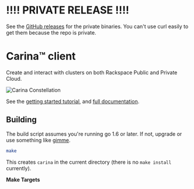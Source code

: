# !!!! PRIVATE RELEASE !!!!
See the [GitHub releases](https://github.com/rackerlabs/carina-cli/releases) for the private binaries. You can't use curl easily to get them because the repo is private.

# Carina™ client
Create and interact with clusters on both Rackspace Public and Private Cloud.

![Carina Constellation](https://cloud.githubusercontent.com/assets/836375/10503963/e5bcca8c-72c0-11e5-8e14-2c1697297d7e.png)

See the [getting started tutorial](https://getcarina.com/docs/getting-started/getting-started-carina-cli/),
and [full documentation](https://getcarina.com/docs/reference/carina-cli/).

## Building

The build script assumes you're running go 1.6 or later. If not, upgrade or use
something like [gimme](https://github.com/travis-ci/gimme).

```bash
make
```

This creates `carina` in the current directory (there is no `make install` currently).

**Make Targets**


